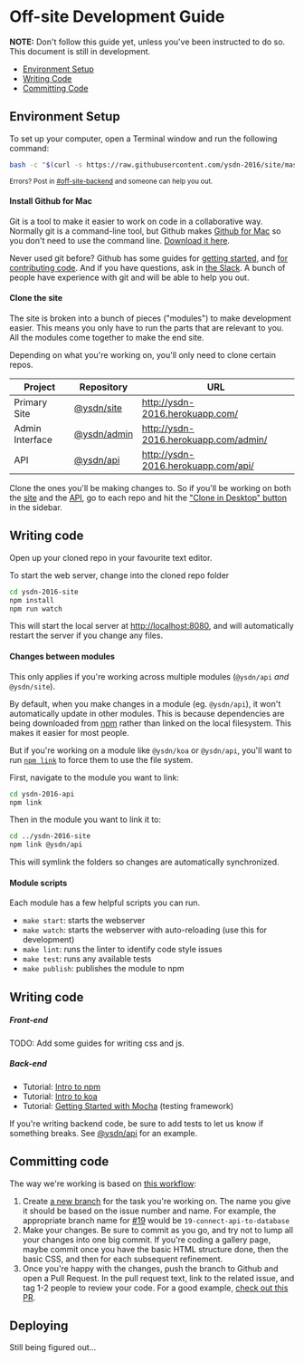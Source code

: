 # Off-site Development Guide

**NOTE:** Don't follow this guide yet, unless you've been instructed to do so. This document is still in development.

* [Environment Setup](#environment-setup)
* [Writing Code](#writing-code)
* [Committing Code](#committing-code)

## Environment Setup

To set up your computer, open a Terminal window and run the following command:

```bash
bash -c "$(curl -s https://raw.githubusercontent.com/ysdn-2016/site/master/bin/bootstrap)"
```

<sup>Errors? Post in [#off-site-backend](https://ysdn-2016.slack.com/messages/off-site-backend/) and someone can help you out.</sup>

#### Install Github for Mac

Git is a tool to make it easier to work on code in a collaborative way. Normally git is a command-line tool, but Github makes [Github for Mac](https://desktop.github.com/) so you don't need to use the command line. [Download it here](https://desktop.github.com/).

Never used git before? Github has some guides for [getting started](https://help.github.com/desktop/guides/getting-started/), and [for contributing code](https://help.github.com/desktop/guides/contributing/). And if you have questions, ask in [the Slack](https://ysdn-2016.slack.com/messages/). A bunch of people have experience with git and will be able to help you out.

#### Clone the site

The site is broken into a bunch of pieces ("modules") to make development easier. This means you only have to run the parts that are relevant to you. All the modules come together to make the end site.

Depending on what you're working on, you'll only need to clone certain repos.

Project                 | Repository                                        | URL
----------------------- | ------------------------------------------------- | -----
Primary Site            | [@ysdn/site](https://github.com/ysdn-2016/site)   | http://ysdn-2016.herokuapp.com/
Admin Interface         | [@ysdn/admin](https://github.com/ysdn-2016/admin) | http://ysdn-2016.herokuapp.com/admin/
API                     | [@ysdn/api](https://github.com/ysdn-2016/api)     | http://ysdn-2016.herokuapp.com/api/

Clone the ones you'll be making changes to. So if you'll be working on both the [site](https://github.com/ysdn-2016/site) and the [API](https://github.com/ysdn-2016/api), go to each repo and hit the ["Clone in Desktop" button](https://github-images.s3.amazonaws.com/enterprise/11.10.340/user/assets/images/help/repository/clone_in_mac.jpg) in the sidebar.

## Writing code

Open up your cloned repo in your favourite text editor.

To start the web server, change into the cloned repo folder

```bash
cd ysdn-2016-site
npm install
npm run watch
```

This will start the local server at [http://localhost:8080](http://localhost:8080), and will automatically restart the server if you change any files.

#### Changes between modules

This only applies if you're working across multiple modules (`@ysdn/api` *and* `@ysdn/site`).

By default, when you make changes in a module (eg. `@ysdn/api`), it won't automatically update in other modules. This is because dependencies are being downloaded from [npm](http://npmjs.com) rather than linked on the local filesystem. This makes it easier for most people.

But if you're working on a module like `@ysdn/koa` or `@ysdn/api`, you'll want to run [`npm link`](https://docs.npmjs.com/cli/link) to force them to use the file system.

First, navigate to the module you want to link:

```bash
cd ysdn-2016-api
npm link
```

Then in the module you want to link it to:

```bash
cd ../ysdn-2016-site
npm link @ysdn/api
```

This will symlink the folders so changes are automatically synchronized.

#### Module scripts

Each module has a few helpful scripts you can run.

* `make start`: starts the webserver
* `make watch`: starts the webserver with auto-reloading (use this for development)
* `make lint`: runs the linter to identify code style issues
* `make test`: runs any available tests
* `make publish`: publishes the module to npm

## Writing code


##### Front-end

TODO: Add some guides for writing css and js.

##### Back-end

* Tutorial: [Intro to npm](https://www.youtube.com/watch?v=_O-ETvNqHI4)
* Tutorial: [Intro to koa](https://www.youtube.com/watch?v=Div1km7DQrI)
* Tutorial: [Getting Started with Mocha](http://mochajs.org/#getting-started) (testing framework)

If you're writing backend code, be sure to add tests to let us know if something breaks. See [@ysdn/api](https://github.com/ysdn-2016/api) for an example.

## Committing code

The way we're working is based on [this workflow](https://guides.github.com/introduction/flow/):

1. Create [a new branch](https://help.github.com/desktop/guides/contributing/creating-a-branch-for-your-work/) for the task you're working on. The name you give it should be based on the issue number and name. For example, the appropriate branch name for [#19](https://github.com/ysdn-2016/tasks/issues/19) would be `19-connect-api-to-database`
2. Make your changes. Be sure to commit as you go, and try not to lump all your changes into one big commit. If you're coding a gallery page, maybe commit once you have the basic HTML structure done, then the basic CSS, and then for each subsequent refinement.
3. Once you're happy with the changes, push the branch to Github and open a Pull Request. In the pull request text, link to the related issue, and tag 1-2 people to review your code. For a good example, [check out this PR](https://github.com/ysdn-2016/api/pull/1).

## Deploying

Still being figured out...
